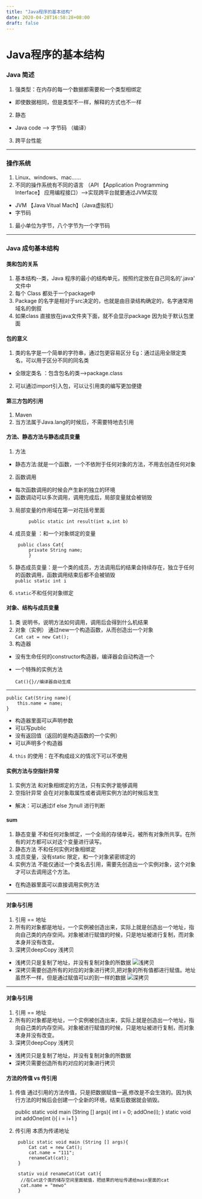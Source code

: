 ```yaml
---
title: "Java程序的基本结构"
date: 2020-04-28T16:58:28+08:00
draft: false
---
```

# Java程序的基本结构
### Java 简述
1. 强类型：在内存的每一个数据都需要和一个类型相绑定
- 即使数据相同，但是类型不一样，解释的方式也不一样
2. 静态
- Java code --> 字节码 （编译）
3. 跨平台性能
---
### 操作系统
1. Linux、windows、mac……
2. 不同的操作系统有不同的语言 （API 【Application Programming Interface】 应用编程接口）-->实现跨平台就要通过JVM实现

- JVM 【Java Vitual Mach】（Java虚拟机）
- 字节码
1. 最小单位为字节，八个字节为一个字节码

---
### Java 成句基本结构
#### 类和包的关系
1. 基本结构--类，Java 程序的最小的结构单元，按照约定放在自己同名的'.java' 文件中
2. 每个 Class 都处于一个package中
3. Package 的名字是相对于src决定的，也就是由目录结构确定的，名字通常用域名的倒叙
4. 如果class 直接放在java文件夹下面，就不会显示package 因为处于默认包里面

#### 包的意义

1. 类的名字是一个简单的字符串，通过包更容易区分
Eg：通过运用全限定类名，可以用于区分不同的同名类
- 全限定类名 ：包含包名的类-->package.class
2. 可以通过import引入包，可以让引用类的编写更加便捷

#### 第三方包的引用
1. Maven
2. 当方法属于Java.lang的时候后，不需要特地去引用

#### 方法、静态方法与静态成员变量
1. 方法
- 静态方法:就是一个函数，一个不依附于任何对象的方法，不用去创造任何对象
2. 函数调用
- 每次函数调用的时候会产生新的独立的环境
- 函数调动可以多次调用，调用完成后，局部变量就会被销毁
3. 局部变量的作用域在第一对花括号里面  
            
           
            public static int result(int a,int b)
4. 成员变量 ：和一个对象绑定的变量
    

        public class Cat{
            private String name;
            }
5.  静态成员变量：是一个类的成员，方法调用后的结果会持续存在，独立于任何的函数调用，函数调用结束后都不会被销毁  
`public static int i`
6. `static`不和任何对象绑定

#### 对象、结构与成员变量
1. 类 说明书，说明方法如何调用，调用后会得到什么机结果
2. 对象（实例） 通过new一个构造函数，从而创造出一个对象  
`Cat cat = new Cat();`
3. 构造器
- 没有生命任何的constructor构造器，编译器会自动构造一个
- 一个特殊的实例方法

   
      Cat(){}//编译器自动生成

--- 


    public Cat(String name){
        this.name = name;
    }
- 构造器里面可以声明参数
- 可以写public
- 没有返回值（返回的是构造函数的一个实例）
- 可以声明多个构造器
4. `this` 的使用：在不构成歧义的情况下可以不使用

#### 实例方法与空指针异常

1. 实例方法 和对象相绑定的方法，只有实例才能够调用
2. 空指针异常 会在对对象取属性或者调用实例方法的时候后发生
- 解决：可以通过if else 为null 进行判断


#### sum
1. 静态变量 不和任何对象绑定，一个全局的存储单元，被所有对象所共享。在所有的对方都可以对这个变量进行读写。
2. 静态方法 不和任何实例对象相绑定
3. 成员变量，没有static 限定，和一个对象紧密绑定的
4. 实例方法 不能仅通过一个类名去引用，需要先创造出一个实例对象，这个对象才可以去调用这个方法。
- 在构造器里面可以直接调用实例方法

---  
#### 对象与引用
1. 引用 == 地址 
2. 所有的对象都是地址，一个实例被创造出来，实际上就是创造出一个地址，指向自己类的内存空间。对象被进行赋值的时候，只是地址被进行复制，而对象本身并没有改变。
3. 深拷贝deepCopy 浅拷贝
- 浅拷贝只是复制了地址，并没有复制对象的所数据
![浅拷贝](/浅拷贝.png)
- 深拷贝需要创造所有的对应的对象进行拷贝,把对象的所有值都进行赋值。地址虽然不一样，但是通过赋值可以的到一样的数据
![深拷贝](/深拷贝.png) 
---  
#### 对象与引用
1. 引用 == 地址 
2. 所有的对象都是地址，一个实例被创造出来，实际上就是创造出一个地址，指向自己类的内存空间。对象被进行赋值的时候，只是地址被进行复制，而对象本身并没有改变。
3. 深拷贝deepCopy 浅拷贝
- 浅拷贝只是复制了地址，并没有复制对象的所数据
- 深拷贝需要创造所有的对应的对象进行拷贝

#### 方法的传值 vs 传引用
1. 传值 通过引用的方法传值，只是把数据赋值一遍,修改是不会生效的。因为执行方法的时候后会创建一个全新的环境，结束后数据就会销毁。



     public static void main (String [] args){
         int i = 0;
         addOne(i);
     }
     static void int addOne(int i){
         i = i+1
     }


2. 传引用 本质为传递地址


        public static void main (String [] args){
            Cat cat = new Cat();
            cat.name = "111";
            renameCat(cat);
        }
    
        stativ void renameCat(Cat cat){ 
         //在Cat这个类的储存空间里面赋值，把结果的地址传递给main里面的cat
         cat.name = "mewo"
        }

